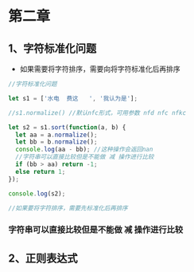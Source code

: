 # 第二章

## 1、字符标准化问题

- 如果需要将字符排序，需要向将字符标准化后再排序

```javascript
//字符标准化问题

let s1 = ['水电  费这   ', '我认为是'];

//s1.normalize() //默认nfc形式，可用参数 nfd nfc nfkc

let s2 = s1.sort(function(a, b) {
  let aa = a.normalize();
  let bb = b.normalize();
  console.log(aa - bb); //这种操作会返回nan
  //字符串可以直接比较但是不能做 减 操作进行比较
  if (bb > aa) return -1;
  else return 1;
});

console.log(s2);

//如果要将字符排序，需要先标准化后再排序
```

### 字符串可以直接比较但是不能做 减 操作进行比较

## 2、正则表达式

